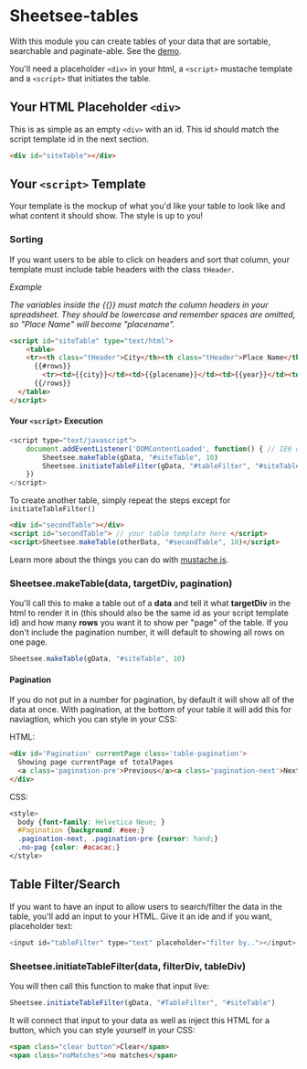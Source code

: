 # Sheetsee-tables

With this module you can create tables of your data that are sortable, searchable and paginate-able. See the [demo](/demo/sheetsee-tables.md).

You'll need a placeholder `<div>` in your html, a `<script>` mustache template and a `<script>` that initiates the table.

## Your HTML Placeholder `<div>`

This is as simple as an empty `<div>` with an id. This id should match the script template id in the next section.

```HTML
<div id="siteTable"></div>
```

## Your `<script>` Template

Your template is the mockup of what you'd like your table to look like and what content it should show. The style is up to you!

### Sorting

If you want users to be able to click on headers and sort that column, your template must include table headers with the class `tHeader`.

*Example*

_The variables inside the {{}} must match the column headers in your spreadsheet. They should be lowercase and remember spaces are omitted, so "Place Name" will become "placename"._

```HTML
<script id="siteTable" type="text/html">
    <table>
    <tr><th class="tHeader">City</th><th class="tHeader">Place Name</th><th class="tHeader">Year</th><th class="tHeader">Image</th></tr>
      {{#rows}}
        <tr><td>{{city}}</td><td>{{placename}}</td><td>{{year}}</td><td>{{image}}</td></tr>
      {{/rows}}
  </table>
</script>
```

#### Your `<script>` Execution

```javascript
<script type="text/javascript">
    document.addEventListener('DOMContentLoaded', function() { // IE6 doesn't do DOMContentLoaded
        Sheetsee.makeTable(gData, "#siteTable", 10)
        Sheetsee.initiateTableFilter(gData, "#tableFilter", "#siteTable")
    })
</script>
```

To create another table, simply repeat the steps except for `initiateTableFilter()`

```HTML
<div id="secondTable"></div>
<script id="secondTable"> // your table template here </script>
<script>Sheetsee.makeTable(otherData, "#secondTable", 10)</script>
```

Learn more about the things you can do with [mustache.js](http://mustache.github.io/).

### Sheetsee.makeTable(data, targetDiv, pagination)

You'll call this to make a table out of a **data** and tell it what **targetDiv** in the html to render it in (this should also be the same id as your script template id) and how many **rows** you want it to show per "page" of the table. If you don't include the pagination number, it will default to showing all rows on one page.

```javascript
Sheetsee.makeTable(gData, "#siteTable", 10)
```

#### Pagination

If you do not put in a number for pagination, by default it will show all of the data at once. With pagination, at the bottom of your table it will add this for naviagtion, which you can style in your CSS:

HTML:

```HTML
<div id='Pagination' currentPage class='table-pagination'>
  Showing page currentPage of totalPages
  <a class='pagination-pre'>Previous</a><a class='pagination-next'>Next</a>
</div>
```

CSS:

```CSS
<style>
  body {font-family: Helvetica Neue; }
  #Pagination {background: #eee;}
  .pagination-next, .pagination-pre {cursor: hand;}
  .no-pag {color: #acacac;}
</style>
```

## Table Filter/Search

If you want to have an input to allow users to search/filter the data in the table, you'll add an input to your HTML. Give it an ide and if you want, placeholder text:

```javascript
<input id="tableFilter" type="text" placeholder="filter by.."></input>
```

### Sheetsee.initiateTableFilter(data, filterDiv, tableDiv)

You will then call this function to make that input live:

```javascript
Sheetsee.initiateTableFilter(gData, "#TableFilter", "#siteTable")
```

It will connect that input to your data as well as inject this HTML for a button, which you can style yourself in your CSS:

```HTML
<span class="clear button">Clear</span>
<span class="noMatches">no matches</span>
```
